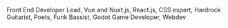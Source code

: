 Front End Developer Lead, Vue and Nuxt.js, React.js, CSS expert, Hardrock Guitarist, Poets, Funk Bassist, Godot Game Developer, Webdev

<!---
hernandack/hernandack is a ✨ special ✨ repository because its `README.md` (this file) appears on your GitHub profile.
You can click the Preview link to take a look at your changes.
--->
